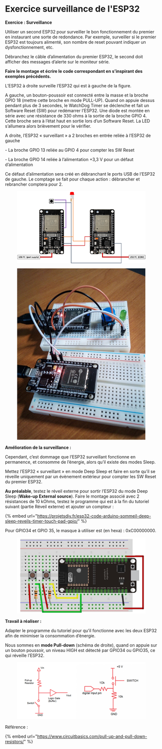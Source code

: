# Exercice surveillance de l'ESP32

**Exercice : Surveillance**

Utiliser un second ESP32 pour surveiller le bon fonctionnement du premier en instaurant une sorte de redondance. Par exemple, surveiller si le premier ESP32 est toujours alimenté, son nombre de reset pouvant indiquer un dysfonctionnement, etc.

Débranchez le câble d’alimentation du premier ESP32, le second doit afficher des messages d’alerte sur le moniteur série.

**Faire le montage et écrire le code correspondant en s’inspirant des exemples précédents.**

L’ESP32 à droite surveille l’ESP32 qui est à gauche de la figure.

A gauche, un bouton-poussoir est connecté entre la masse et la broche GPIO 18 (mettre cette broche en mode PULL-UP). Quand on appuie dessus pendant plus de 3 secondes, le WatchDog Timer se déclenche et fait un Software Reset (SW) pour redémarrer l’ESP32. Une diode est montée en série avec une résistance de 330 ohms à la sortie de la broche GPIO 4. Cette broche sera à l’état haut en sortie lors d’un Software Reset. La LED s’allumera alors brièvement pour le vérifier.

A droite, l’ESP32 « surveillant » a 2 broches en entrée reliée à l’ESP32 de gauche

\-        La broche GPIO 13 reliée au GPIO 4 pour compter les SW Reset

\-        La broche GPIO 14 reliée à l’alimentation +3,3 V pour un défaut d’alimentation

Ce défaut d’alimentation sera créé en débranchant le ports USB de l’ESP32 de gauche. Le comptage se fait pour chaque action : débrancher et rebrancher comptera pour 2.

<figure><img src="../.gitbook/assets/image (9).png" alt=""><figcaption></figcaption></figure>

<figure><img src="../.gitbook/assets/image (5).png" alt=""><figcaption></figcaption></figure>

**Amélioration de la surveillance :**

Cependant, c’est dommage que l’ESP32 surveillant fonctionne en permanence, et consomme de l’énergie, alors qu’il existe des modes Sleep.

Mettez l’ESP32 « surveillant » en mode Deep Sleep et faire en sorte qu’il se réveille uniquement par un évènement extérieur pour compter les SW Reset du premier ESP32.

**Au préalable**, testez le réveil externe pour sortir l’ESP32 du mode Deep Sleep (**Wake-up External source**). Faire le montage associé avec 2 résistances de 10 kOhms, testez le programme qui est à la fin du tutoriel suivant (partie Réveil externe) et ajouter un compteur :

{% embed url="https://projetsdiy.fr/esp32-code-arduino-sommeil-deep-sleep-reveils-timer-touch-pad-gpio/" %}

Pour GPIO34 et GPIO 35, le masque à utiliser est (en hexa) : 0xC00000000.

<figure><img src="../.gitbook/assets/image (10).png" alt=""><figcaption></figcaption></figure>

**Travail à réaliser :**

Adapter le programme du tutoriel pour qu’il fonctionne avec les deux ESP32 afin de minimiser la consommation d’énergie.

Nous sommes en **mode Pull-down** (schéma de droite), quand on appuie sur un bouton poussoir, un niveau HIGH est détecté par GPIO34 ou GPIO35, ce qui réveille l’ESP32.

<figure><img src="../.gitbook/assets/image.png" alt=""><figcaption></figcaption></figure>

Référence :

{% embed url="https://www.circuitbasics.com/pull-up-and-pull-down-resistors/" %}

